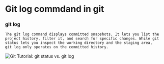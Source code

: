 # Git log commdand in git

### git log
`The git log command displays committed snapshots. It lets you list the project history, filter it, and search for specific changes. While git status lets you inspect the working directory and the staging area, git log only operates on the committed history.`

<img src="https://wac-cdn.atlassian.com/dam/jcr:52d530ce-7f51-48e3-920b-a18f776048d3/01.svg?cdnVersion=1109" alt="Git Tutorial: git status vs. git log" class="lozad">
